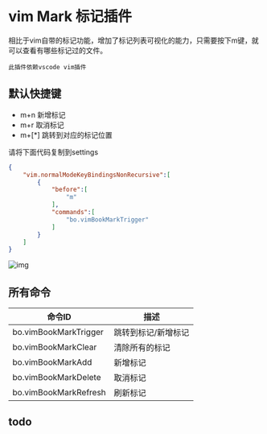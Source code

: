 #  vim Mark 标记插件

相比于vim自带的标记功能，增加了标记列表可视化的能力，只需要按下m键，就可以查看有哪些标记过的文件。


`此插件依赖vscode vim插件`

##  默认快捷键

- m+n 新增标记
- m+r 取消标记
- m+[*] 跳转到对应的标记位置


请将下面代码复制到settings
```json
{
    "vim.normalModeKeyBindingsNonRecursive":[
        {
            "before":[
                "m"
            ],
            "commands":[
                "bo.vimBookMarkTrigger"
            ]
        }
    ]
}
```

![ img ](./src/source/showme.gif)


## 所有命令

命令ID |  描述
-----------|----
bo.vimBookMarkTrigger | 跳转到标记/新增标记
bo.vimBookMarkClear | 清除所有的标记
bo.vimBookMarkAdd | 新增标记
bo.vimBookMarkDelete | 取消标记
bo.vimBookMarkRefresh | 刷新标记

## todo

